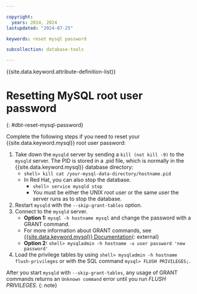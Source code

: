 ```yaml
---

copyright:
  years: 2014, 2024
lastupdated: "2024-07-25"

keywords: reset mysql password

subcollection: database-tools

---
```


{{site.data.keyword.attribute-definition-list}}

# Resetting MySQL root user password
{: #dbt-reset-mysql-password}

Complete the following steps if you need to reset your {{site.data.keyword.mysql}} root user password:

1. Take down the `mysqld` server by sending a `kill (not kill -9)` to the `mysqld` server. The PID is stored in a .pid file, which is normally in the {{site.data.keyword.mysql}} database directory:
   * `shell> kill cat /your-mysql-data-directory/hostname.pid`
   * In Red Hat, you can also stop the database.
      * `shell> service mysqld stop`
      * You must be either the UNIX root user or the same user the server runs as to stop the database.
1. Restart `mysqld` with the `--skip-grant-tables` option.
1. Connect to the `mysqld` server.
   * **Option 1:** `mysql -h hostname mysql` and change the password with a GRANT command.
   * For more information about GRANT commands, see [{{site.data.keyword.mysql}} Documentation](http://www.mysql.com/doc/){: external}
   * **Option 2:** `shell> mysqladmin -h hostname -u user password 'new password'`
1. Load the privilege tables by using `shell> mysqladmin -h hostname flush-privileges` or with the SQL command `mysql> FLUSH PRIVILEGES;`.

After you start `mysqld` with `--skip-grant-tables`, any usage of GRANT commands returns an `Unknown command` error until you run _FLUSH PRIVILEGES_.
{: note}
